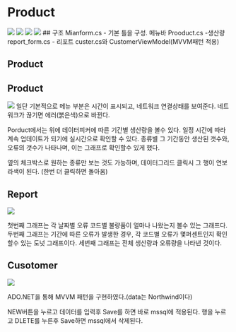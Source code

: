# Product


<img src="https://img.shields.io/badge/.NET-0099E5?style=for-the-badge&logo=dotnet&logoColor=white">
<img src="https://img.shields.io/badge/visualstudio-5C2D91?style=for-the-badge&logo=visualstudio&logoColor=white">
<img src="https://img.shields.io/badge/ADO.NET-5C2D91?style=for-the-badge&logo=visualstudio&logoColor=white">
<img src="https://img.shields.io/badge/microsoftsqlserver?style=flat&logo=microsoftsqlserver&logoColor=#CC2927">
## 구조
Mianform.cs - 기본 틀을 구성. 메뉴바
Prooduct.cs -생산량
report_form.cs - 리포트 
custer.cs와 CustomerViewModel(MVVM패턴 적용)

## Product
<h2>Product</h2>
<img src="https://github.com/psk0812/Product/assets/130532081/1539e205-c6d1-43e8-aa30-2aad7b4ff4b8">
일단 기본적으로 메뉴 부분은 시간이 표시되고, 네트워크 연결상태를 보여준다.
네트워크가 끊기면 에러(붉은색)으로 바뀐다.

Porduct에서는 위에 데이터피커에 따른 기간별 생산량을 볼수 있다.
일정 시간에 따라 계속 업데이트가 되기에 실시간으로 확인할 수 있다. 
종류별 그 기간동안 생산된 갯수와, 오류의 갯수가 나타나며, 이는 그래프로 확인할수 있게 했다.

옆의 체크박스로 원하는 종류만 보는 것도 가능하며, 데이터그리드 클릭시 그 행이 연보라색이 된다. (한번 더 클릭하면 돌아옴)


<h2>Report</h2>
<img src="https://github.com/psk0812/Product/assets/130532081/00d1c35e-0a98-48f0-88a0-90f58bc74e1b">


첫번째 그래프는 각 날짜별 오류 코드별 불량품이 얼마나 나왔는지 볼수 있는 그래프다.
두번째 그래프는 기간에 따른 오류가 발생한 경우, 각 코드별 오류가 몇퍼센트인지 확인할수 있는 도넛 그래프이다.
세번째 그래프는 전체 생산량과 오류량을 나타낸 것이다.

<h2>Cusotomer</h2>
<img src="https://github.com/psk0812/Product/assets/130532081/c4007238-9607-476d-8286-165062dd444c">

ADO.NET을 통해 MVVM 패턴을 구현하였다.(data는 Northwind이다)

NEW버튼을 누르고 데이터를 입력후 Save를 하면 바로 mssql에 적용된다. 
행을 누르고 DLETE를 누른후 Save하면 mssql에서 삭제된다.





